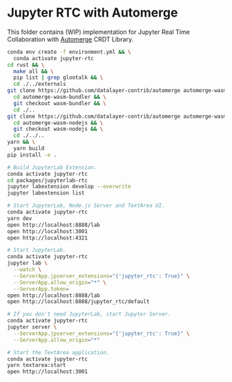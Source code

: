 # Jupyter RTC with Automerge

This folder contains (WIP) implementation for Jupyter Real Time Collaboration with [Automerge](https://github.com/automerge/automerge) CRDT Library.

```bash
conda env create -f environment.yml && \
  conda activate jupyter-rtc
cd rust && \
  make all && \
  pip list | grep glootalk && \
  cd ./../externals
git clone https://github.com/datalayer-contrib/automerge automerge-wasm-bundler && \
  cd automerge-wasm-bundler && \
  git checkout wasm-bundler && \
  cd ./..
git clone https://github.com/datalayer-contrib/automerge automerge-wasm-nodejs && \
  cd automerge-wasm-nodejs && \
  git checkout wasm-nodejs && \
  cd ./../..
yarn && \
  yarn build
pip install -e .
```

```bash
# Build JupyterLab Extension.
conda activate jupyter-rtc
cd packages/jupyterlab-rtc
jupyter labextension develop --overwrite
jupyter labextension list
```

```bash
# Start JupyterLab, Node.js Server and TextArea UI.
conda activate jupyter-rtc
yarn dev
open http://localhost:8888/lab
open http://localhost:3001
open http://localhost:4321
```

```bash
# Start JupyterLab.
conda activate jupyter-rtc
jupyter lab \
  --watch \
  --ServerApp.jpserver_extensions="{'jupyter_rtc': True}" \
  --ServerApp.allow_origin="*" \
  --ServerApp.token=
open http://localhost:8888/lab
open http://localhost:8888/jupyter_rtc/default
```

```bash
# If you don't need JupyterLab, start Jupyter Server.
conda activate jupyter-rtc
jupyter server \
  --ServerApp.jpserver_extensions="{'jupyter_rtc': True}" \
  --ServerApp.allow_origin="*"
```

```bash
# Start the TextArea application.
conda activate jupyter-rtc
yarn textarea:start
open http://localhost:3001
```
